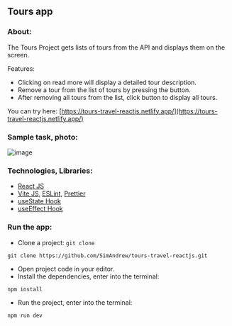 ## Tours app

### About:
The Tours Project gets lists of tours from the API and displays them on the screen.

Features:
- Clicking on read more will display a detailed tour description.
- Remove a tour from the list of tours by pressing the button.
- After removing all tours from the list, click button to display all tours.

You can try here: [https://tours-travel-reactjs.netlify.app/](https://tours-travel-reactjs.netlify.app/)

### Sample task, photo:

![image](https://github.com/user-attachments/assets/539a1810-a270-4e6a-b91f-00c657004a4d)

### Technologies, Libraries:

- [React JS](https://react.dev/)
- [Vite JS](https://vitejs.dev/), [ESLint](https://eslint.org/), [Prettier](https://prettier.io/)
- [useState Hook](https://react.dev/reference/react/useState)
- [useEffect Hook](https://react.dev/reference/react/useEffect)

### Run the app:

- Clone a project: `git clone`

```
git clone https://github.com/SimAndrew/tours-travel-reactjs.git
```

- Open project code in your editor.
- Install the dependencies, enter into the terminal:

```
npm install
```

- Run the project, enter into the terminal:

```
npm run dev
```